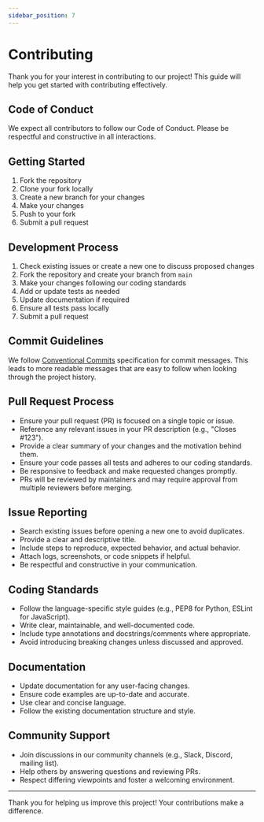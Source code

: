```yaml
---
sidebar_position: 7
---
```


# Contributing

Thank you for your interest in contributing to our project! This guide will help you get started with contributing effectively.

## Code of Conduct

We expect all contributors to follow our Code of Conduct. Please be respectful and constructive in all interactions.

## Getting Started

1. Fork the repository
2. Clone your fork locally
3. Create a new branch for your changes
4. Make your changes
5. Push to your fork
6. Submit a pull request

## Development Process

1. Check existing issues or create a new one to discuss proposed changes
2. Fork the repository and create your branch from `main`
3. Make your changes following our coding standards
4. Add or update tests as needed
5. Update documentation if required
6. Ensure all tests pass locally
7. Submit a pull request

## Commit Guidelines

We follow [Conventional Commits](https://www.conventionalcommits.org/) specification for commit messages. This leads to more readable messages that are easy to follow when looking through the project history.

## Pull Request Process

- Ensure your pull request (PR) is focused on a single topic or issue.
- Reference any relevant issues in your PR description (e.g., "Closes #123").
- Provide a clear summary of your changes and the motivation behind them.
- Ensure your code passes all tests and adheres to our coding standards.
- Be responsive to feedback and make requested changes promptly.
- PRs will be reviewed by maintainers and may require approval from multiple reviewers before merging.

## Issue Reporting

- Search existing issues before opening a new one to avoid duplicates.
- Provide a clear and descriptive title.
- Include steps to reproduce, expected behavior, and actual behavior.
- Attach logs, screenshots, or code snippets if helpful.
- Be respectful and constructive in your communication.

## Coding Standards

- Follow the language-specific style guides (e.g., PEP8 for Python, ESLint for JavaScript).
- Write clear, maintainable, and well-documented code.
- Include type annotations and docstrings/comments where appropriate.
- Avoid introducing breaking changes unless discussed and approved.

## Documentation

- Update documentation for any user-facing changes.
- Ensure code examples are up-to-date and accurate.
- Use clear and concise language.
- Follow the existing documentation structure and style.

## Community Support

- Join discussions in our community channels (e.g., Slack, Discord, mailing list).
- Help others by answering questions and reviewing PRs.
- Respect differing viewpoints and foster a welcoming environment.

---

Thank you for helping us improve this project! Your contributions make a difference.
